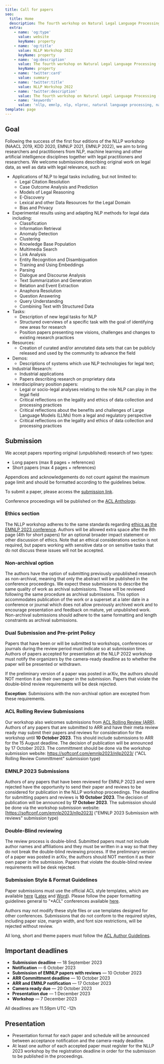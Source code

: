 ```yaml
---
title: Call for papers
seo:
  title: Home
  description: The fourth workshop on Natural Legal Language Processing (NLLP 2022) explores methods and applications of Natural Language Processing for the Legal Domain by focusing on legal text and text with legal significance. Co-located with EMNLP 2022.
  extra:
    - name: 'og:type'
      value: website
      keyName: property
    - name: 'og:title'
      value: NLLP Workshop 2022
      keyName: property
    - name: 'og:description'
      value: The fourth workshop on Natural Legal Language Processing (NLLP 2022) explores methods and applications of Natural Language Processing for the Legal Domain by focusing on legal text and text with legal significance. Co-located with EMNLP 2022.
      keyName: property
    - name: 'twitter:card'
      value: summary
    - name: 'twitter:title'
      value: NLLP Workshop 2022
    - name: 'twitter:description'
      value: The fourth workshop on Natural Legal Language Processing (NLLP 2022) explores methods and applications of Natural Language Processing for the Legal Domain by focusing on legal text and text with legal significance. Co-located with EMNLP 2022.
    - name: 'keywords'
      value: 'nllp, emnlp, nlp, nlproc, natural language processing, natural legal language processing, legal text, legal domain language'
template: page
---
```


## Goal

Following the success of the first four editions of the NLLP workshop (NAACL 2019, KDD 2020, EMNLP 2021, EMNLP 2022), we aim to bring researchers and practitioners from NLP, machine learning and other artificial intelligence disciplines together with legal practitioners and researchers. We welcome submissions describing original work on legal data, as well as data with legal relevance, such as:

- Applications of NLP to legal tasks including, but not limited to:
  - Legal Citation Resolution
  - Case Outcome Analysis and Prediction
  - Models of Legal Reasoning
  - E-Discovery
  - Lexical and other Data Resources for the Legal Domain
  - Bias and Privacy
- Experimental results using and adapting NLP methods for legal data including:
  - Classification
  - Information Retrieval
  - Anomaly Detection
  - Clustering
  - Knowledge Base Population
  - Multimedia Search
  - Link Analysis
  - Entity Recognition and Disambiguation
  - Training and Using Embeddings
  - Parsing
  - Dialogue and Discourse Analysis
  - Text Summarization and Generation
  - Relation and Event Extraction
  - Anaphora Resolution
  - Question Answering
  - Query Understanding
  - Combining Text with Structured Data
- Tasks:
  - Description of new legal tasks for NLP
  - Structured overviews of a specific task with the goal of identifying new areas for research
  - Position papers presenting new visions, challenges and changes to existing research practices
- Resources:
  - Creation of curated and/or annotated data sets that can be publicly released and used by the community to advance the field
- Demos:
  - Descriptions of systems which use NLP technologies for legal text;
- Industrial Research:
  - Industrial applications
  - Papers describing research on proprietary data
- Interdisciplinary position papers:
  - Legal or socio-legal analyses relating to the role NLP can play in the legal field
  - Critical reflections on the legality and ethics of data collection and processing practices
  - Critical reflections about the benefits and challenges of Large Language Models (LLMs) from a legal and regulatory perspective
  - Critical reflections on the legality and ethics of data collection and processing practices

## Submission

We accept papers reporting original (unpublished) research of two types:
- Long papers (max 8 pages + references)
- Short papers (max 4 pages + references)

Appendices and acknowledgements do not count against the maximum page limit and should be formatted according to the guidelines below.

To submit a paper, please access the [submission link](https://softconf.com/emnlp2022/NLLP).

Conference proceedings will be published on the [ACL Anthology](https://aclanthology.org/).

### Ethics section

The NLLP workshop adheres to the same standards regarding [ethics as the EMNLP 2023 conference](https://2023.emnlp.org/calls/main_conference_papers/#ethics-policy). Authors will be allowed extra space after the 8th page (4th for short papers) for an optional broader impact statement or other discussion of ethics. Note that an ethical considerations section is not required, but papers working with sensitive data or on sensitive tasks that do not discuss these issues will not be accepted.

### Non-archival option

The authors have the option of submitting previously unpublished research as non-archival, meaning that only the abstract will be published in the conference proceedings. We expect these submissions to describe the same quality of work as archival submissions. These will be reviewed following the same procedure as archival submissions. This option accommodates publication of the work or a superset at a later date in a conference or journal which does not allow previously archived work and to encourage presentation and feedback on mature, yet unpublished work. Non-archival submissions should adhere to the same formatting and length constraints as archival submissions.

### Dual Submission and Pre-print Policy

Papers that have been or will be submitted to workshops, conferences or journals during the review period must indicate so at submission time. Authors of papers accepted for presentation at the NLLP 2022 workshop must notify the organizers by the camera-ready deadline as to whether the paper will be presented or withdrawn.

If the preliminary version of a paper was posted in arXiv, the authors should NOT mention it as their own paper in the submission. Papers that violate the double-blind review requirements will be desk rejected. 

**Exception**: Submissions with the non-archival option are excepted from these requirements. 

### ACL Rolling Review Submissions

Our workshop also welcomes submissions from [ACL Rolling Review (ARR)](https://aclrollingreview.org/). Authors of any papers that are submitted to ARR and have their meta review ready may submit their papers and reviews for consideration for the workshop until **10 October 2023**. This should include submissions to ARR for the 15 August deadline.  The decision of publication will be announced by 17 October 2023.  The committment should be done via the workshop submission website: https://softconf.com/emnlp2023/nllp2023/ ("ACL Rolling Review Committment" submission type)

### EMNLP 2023 Submissions

Authors of any papers that have been reviewed for EMNLP 2023 and were rejected have the opportunity to send their paper and reviews to be considered for publication in the NLLP workshop proceedings. The deadline for submitting papers and reviews is **10 October 2023**. The decision of publication will be announced by **17 October 2023**. The submission should be done via the workshop submission website: [https://softconf.com/emnlp2023/nllp2023] ("EMNLP 2023 Submission with reviews" submission type)

### Double-Blind reviewing

The review process is double-blind. Submitted papers must not include author names and affiliations and they must be written in a way so that they do not break the double-blind reviewing process. If the preliminary version of a paper was posted in arXiv, the authors should NOT mention it as their own paper in the submission. Papers that violate the double-blind review requirements will be desk rejected.

### Submission Style & Format Guidelines

Paper submissions must use the official ACL style templates, which are available [here](https://github.com/acl-org/acl-style-files) ([Latex](https://github.com/acl-org/acl-style-files/tree/master/latex) and [Word](https://github.com/acl-org/acl-style-files/tree/master/word)). Please follow the paper formatting guidelines general to "*ACL" conferences available [here](https://acl-org.github.io/ACLPUB/formatting.html).

Authors may not modify these style files or use templates designed for other conferences. Submissions that do not conform to the required styles, including paper size, margin width, and font size restrictions, will be rejected without review.

All long, short and theme papers must follow the [ACL Author Guidelines](https://www.aclweb.org/adminwiki/index.php?title=ACL_Author_Guidelines).

## Important deadlines

- **Submission deadline** ― 18 September 2023
- **Notification** ― 6 October 2023
- **Submission of EMNLP papers with reviews** ― 10 October 2023
- **ARR Committment deadline** ― 10 October 2023
- **ARR and EMNLP notification** ― 17 October 2023
- **Camera ready due** ― 20 October 2023 
- **Presentation due** ― 1 December 2023
- **Workshop** ― 7 December 2023

All deadlines are 11.59pm UTC -12h

## Presentation

- Presentation format for each paper and schedule will be announced between acceptance notification and the camera-ready deadline.
- At least one author of each accepted paper must register for the NLLP 2023 workshop by the registration deadline in order for the submission to be published in the proceedings.

